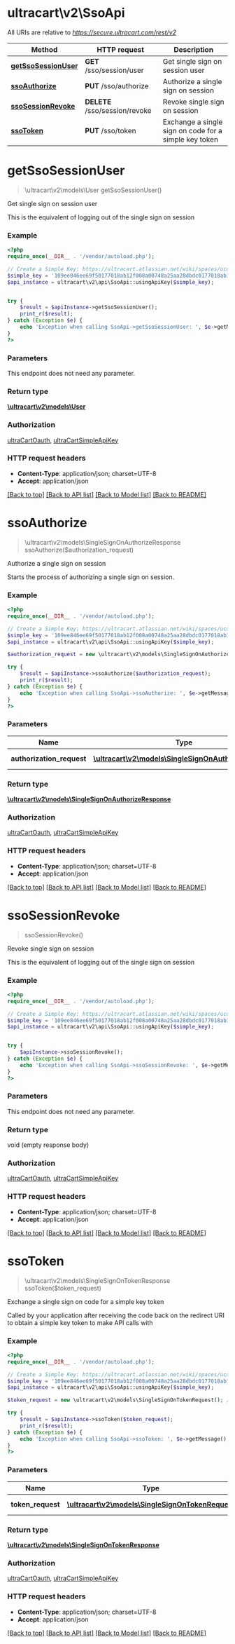 # ultracart\v2\SsoApi

All URIs are relative to *https://secure.ultracart.com/rest/v2*

Method | HTTP request | Description
------------- | ------------- | -------------
[**getSsoSessionUser**](SsoApi.md#getSsoSessionUser) | **GET** /sso/session/user | Get single sign on session user
[**ssoAuthorize**](SsoApi.md#ssoAuthorize) | **PUT** /sso/authorize | Authorize a single sign on session
[**ssoSessionRevoke**](SsoApi.md#ssoSessionRevoke) | **DELETE** /sso/session/revoke | Revoke single sign on session
[**ssoToken**](SsoApi.md#ssoToken) | **PUT** /sso/token | Exchange a single sign on code for a simple key token


# **getSsoSessionUser**
> \ultracart\v2\models\User getSsoSessionUser()

Get single sign on session user

This is the equivalent of logging out of the single sign on session

### Example
```php
<?php
require_once(__DIR__ . '/vendor/autoload.php');

// Create a Simple Key: https://ultracart.atlassian.net/wiki/spaces/ucdoc/pages/38688545/API+Simple+Key
$simple_key = '109ee846ee69f50177018ab12f008a00748a25aa28dbdc0177018ab12f008a00';
$api_instance = ultracart\v2\api\SsoApi::usingApiKey($simple_key);


try {
    $result = $apiInstance->getSsoSessionUser();
    print_r($result);
} catch (Exception $e) {
    echo 'Exception when calling SsoApi->getSsoSessionUser: ', $e->getMessage(), PHP_EOL;
}
?>
```

### Parameters
This endpoint does not need any parameter.

### Return type

[**\ultracart\v2\models\User**](../Model/User.md)

### Authorization

[ultraCartOauth](../../README.md#ultraCartOauth), [ultraCartSimpleApiKey](../../README.md#ultraCartSimpleApiKey)

### HTTP request headers

 - **Content-Type**: application/json; charset=UTF-8
 - **Accept**: application/json

[[Back to top]](#) [[Back to API list]](../../README.md#documentation-for-api-endpoints) [[Back to Model list]](../../README.md#documentation-for-models) [[Back to README]](../../README.md)

# **ssoAuthorize**
> \ultracart\v2\models\SingleSignOnAuthorizeResponse ssoAuthorize($authorization_request)

Authorize a single sign on session

Starts the process of authorizing a single sign on session.

### Example
```php
<?php
require_once(__DIR__ . '/vendor/autoload.php');

// Create a Simple Key: https://ultracart.atlassian.net/wiki/spaces/ucdoc/pages/38688545/API+Simple+Key
$simple_key = '109ee846ee69f50177018ab12f008a00748a25aa28dbdc0177018ab12f008a00';
$api_instance = ultracart\v2\api\SsoApi::usingApiKey($simple_key);

$authorization_request = new \ultracart\v2\models\SingleSignOnAuthorizeRequest(); // \ultracart\v2\models\SingleSignOnAuthorizeRequest | Authorization request

try {
    $result = $apiInstance->ssoAuthorize($authorization_request);
    print_r($result);
} catch (Exception $e) {
    echo 'Exception when calling SsoApi->ssoAuthorize: ', $e->getMessage(), PHP_EOL;
}
?>
```

### Parameters

Name | Type | Description  | Notes
------------- | ------------- | ------------- | -------------
 **authorization_request** | [**\ultracart\v2\models\SingleSignOnAuthorizeRequest**](../Model/SingleSignOnAuthorizeRequest.md)| Authorization request |

### Return type

[**\ultracart\v2\models\SingleSignOnAuthorizeResponse**](../Model/SingleSignOnAuthorizeResponse.md)

### Authorization

[ultraCartOauth](../../README.md#ultraCartOauth), [ultraCartSimpleApiKey](../../README.md#ultraCartSimpleApiKey)

### HTTP request headers

 - **Content-Type**: application/json; charset=UTF-8
 - **Accept**: application/json

[[Back to top]](#) [[Back to API list]](../../README.md#documentation-for-api-endpoints) [[Back to Model list]](../../README.md#documentation-for-models) [[Back to README]](../../README.md)

# **ssoSessionRevoke**
> ssoSessionRevoke()

Revoke single sign on session

This is the equivalent of logging out of the single sign on session

### Example
```php
<?php
require_once(__DIR__ . '/vendor/autoload.php');

// Create a Simple Key: https://ultracart.atlassian.net/wiki/spaces/ucdoc/pages/38688545/API+Simple+Key
$simple_key = '109ee846ee69f50177018ab12f008a00748a25aa28dbdc0177018ab12f008a00';
$api_instance = ultracart\v2\api\SsoApi::usingApiKey($simple_key);


try {
    $apiInstance->ssoSessionRevoke();
} catch (Exception $e) {
    echo 'Exception when calling SsoApi->ssoSessionRevoke: ', $e->getMessage(), PHP_EOL;
}
?>
```

### Parameters
This endpoint does not need any parameter.

### Return type

void (empty response body)

### Authorization

[ultraCartOauth](../../README.md#ultraCartOauth), [ultraCartSimpleApiKey](../../README.md#ultraCartSimpleApiKey)

### HTTP request headers

 - **Content-Type**: application/json; charset=UTF-8
 - **Accept**: application/json

[[Back to top]](#) [[Back to API list]](../../README.md#documentation-for-api-endpoints) [[Back to Model list]](../../README.md#documentation-for-models) [[Back to README]](../../README.md)

# **ssoToken**
> \ultracart\v2\models\SingleSignOnTokenResponse ssoToken($token_request)

Exchange a single sign on code for a simple key token

Called by your application after receiving the code back on the redirect URI to obtain a simple key token to make API calls with

### Example
```php
<?php
require_once(__DIR__ . '/vendor/autoload.php');

// Create a Simple Key: https://ultracart.atlassian.net/wiki/spaces/ucdoc/pages/38688545/API+Simple+Key
$simple_key = '109ee846ee69f50177018ab12f008a00748a25aa28dbdc0177018ab12f008a00';
$api_instance = ultracart\v2\api\SsoApi::usingApiKey($simple_key);

$token_request = new \ultracart\v2\models\SingleSignOnTokenRequest(); // \ultracart\v2\models\SingleSignOnTokenRequest | Token request

try {
    $result = $apiInstance->ssoToken($token_request);
    print_r($result);
} catch (Exception $e) {
    echo 'Exception when calling SsoApi->ssoToken: ', $e->getMessage(), PHP_EOL;
}
?>
```

### Parameters

Name | Type | Description  | Notes
------------- | ------------- | ------------- | -------------
 **token_request** | [**\ultracart\v2\models\SingleSignOnTokenRequest**](../Model/SingleSignOnTokenRequest.md)| Token request |

### Return type

[**\ultracart\v2\models\SingleSignOnTokenResponse**](../Model/SingleSignOnTokenResponse.md)

### Authorization

[ultraCartOauth](../../README.md#ultraCartOauth), [ultraCartSimpleApiKey](../../README.md#ultraCartSimpleApiKey)

### HTTP request headers

 - **Content-Type**: application/json; charset=UTF-8
 - **Accept**: application/json

[[Back to top]](#) [[Back to API list]](../../README.md#documentation-for-api-endpoints) [[Back to Model list]](../../README.md#documentation-for-models) [[Back to README]](../../README.md)

